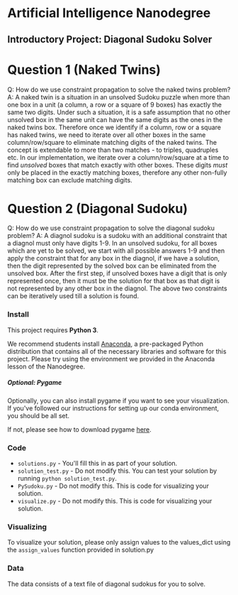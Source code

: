 # Artificial Intelligence Nanodegree
## Introductory Project: Diagonal Sudoku Solver

# Question 1 (Naked Twins)
Q: How do we use constraint propagation to solve the naked twins problem?
A: A naked twin is a situation in an unsolved Sudoku puzzle when more than
   one box in a unit (a column, a row or a square of 9 boxes) has exactly
   the same two digits. Under such a situation, it is a safe assumption that
   no other unsolved box in the same unit can have the same digits as the
   ones in the naked twins box. Therefore once we identify if a column, row
   or a square has naked twins, we need to iterate over all other boxes in
   the same column/row/square to eliminate matching digits of the naked twins.
   The concept is extendable to more than two matches - to triples, quadruples etc.
   In our implementation, we iterate over a column/row/square at a time to find
   _unsolved_ boxes that match exactly with other boxes. These digits _must_ only
   be placed in the exactly matching boxes, therefore any other non-fully matching
   box can exclude matching digits.

# Question 2 (Diagonal Sudoku)
Q: How do we use constraint propagation to solve the diagonal sudoku problem?
A: A diagnol sudoku is a sudoku with an additional constraint that a diagnol must
   only have digits 1-9. In an unsolved sudoku, for all boxes which are yet to be
   solved, we start with all possible answers 1-9 and then apply the constraint
   that for any box in the diagnol, if we have a solution, then the digit represented
   by the solved box can be eliminated from the unsolved box. After the first step, if
   unsolved boxes have a digit that is only represented once, then it must be the solution
   for that box as that digit is not represented by any other box in the diagnol. The above
   two constraints can be iteratively used till a solution is found.

### Install

This project requires **Python 3**.

We recommend students install [Anaconda](https://www.continuum.io/downloads), a pre-packaged
Python distribution that contains all of the necessary libraries and software for this project.
Please try using the environment we provided in the Anaconda lesson of the Nanodegree.

##### Optional: Pygame

Optionally, you can also install pygame if you want to see your visualization. If you've followed
our instructions for setting up our conda environment, you should be all set.

If not, please see how to download pygame [here](http://www.pygame.org/download.shtml).

### Code

* `solutions.py` - You'll fill this in as part of your solution.
* `solution_test.py` - Do not modify this. You can test your solution by running `python solution_test.py`.
* `PySudoku.py` - Do not modify this. This is code for visualizing your solution.
* `visualize.py` - Do not modify this. This is code for visualizing your solution.

### Visualizing

To visualize your solution, please only assign values to the values_dict using
the ```assign_values``` function provided in solution.py

### Data

The data consists of a text file of diagonal sudokus for you to solve.